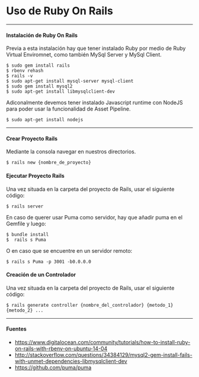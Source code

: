 # Uso de Ruby On Rails

---

#### Instalación de Ruby On Rails

Previa a esta instalación hay que tener instalado Ruby por medio de Ruby Virtual Enviromnet, como también MySql Server y MySql Client.

    $ sudo gem install rails
    $ rbenv rehash
    $ rails -v
    $ sudo apt-get install mysql-server mysql-client 
    $ sudo gem install mysql2
    $ sudo apt-get install libmysqlclient-dev
    
Adiconalmente devemos tener instalado Javascript runtime con NodeJS para poder usar la funcionalidad de Asset Pipeline.

    $ sudo apt-get install nodejs
    
---

#### Crear Proyecto Rails

Mediante la consola navegar en nuestros directorios.

    $ rails new {nombre_de_proyecto}
    
#### Ejecutar Proyecto Rails

Una vez situada en la carpeta del proyecto de Rails, usar el siguiente código:

    $ rails server
    
En caso de querer usar Puma como servidor, hay que añadir puma en el Gemfile y luego:
    
    $ bundle install
    $  rails s Puma
    
O en caso que se encuentre en un servidor remoto:
    
    $ rails s Puma -p 3001 -b0.0.0.0

#### Creación de un Controlador

Una vez situada en la carpeta del proyecto de Rails, usar el siguiente código:

    $ rails generate controller {nombre_del_controlador} {metodo_1} {metodo_2} ...

---

#### Fuentes

+ https://www.digitalocean.com/community/tutorials/how-to-install-ruby-on-rails-with-rbenv-on-ubuntu-14-04
+ http://stackoverflow.com/questions/34384129/mysql2-gem-install-fails-with-unmet-dependencies-libmysqlclient-dev
+ https://github.com/puma/puma